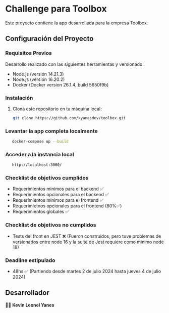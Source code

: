 # Challenge para Toolbox

Este proyecto contiene la app desarrollada para la empresa Toolbox.

## Configuración del Proyecto

### Requisitos Previos

Desarrollo realizado con las siguientes herramientas y versionado:

- Node.js (versión 14.21.3)
- Node.js (versión 16.20.2)
- Docker (Docker version 26.1.4, build 5650f9b)

### Instalación

1. Clona este repositorio en tu máquina local:

   ```bash
   git clone https://github.com/kyanesdev/toolbox.git
   ```

### Levantar la app completa localmente

```bash
   docker-compose up --build
```

### Acceder a la instancia local

```bash
   http://localhost:3000/
```

### Checklist de objetivos cumplidos

- Requerimientos minimos para el backend ✅
- Requerimientos opcionales para el backend ✅
- Requerimientos minimos para el frontend ✅
- Requerimietnos opcionales para el frontend (80%✅)
- Requerimientos globales ✅
  
### Checklist de objetivos no cumplidos

- Tests del front en JEST ❌ (Fueron construidos, pero tuve problemas de versionados entre node 16 y la suite de Jest requiere como minimo node 18)

### Deadline estipulado

- 48hs ✅ (Partiendo desde martes 2 de julio 2024 hasta jueves 4 de julio 2024)

## Desarrollador

👨‍💻 **Kevin Leonel Yanes**
